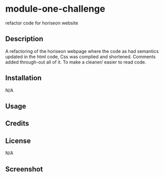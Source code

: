 # module-one-challenge
refactor code for horiseon website
## Description
A refactoring of the horiseon webpage where the code as had semantics updated in the html code, Css was complied and shortened. Comments added through-out all of it. To make a cleaner/ easier to read code.

## Installation
N/A

## Usage


## Credits

## License
N/A


## Screenshot